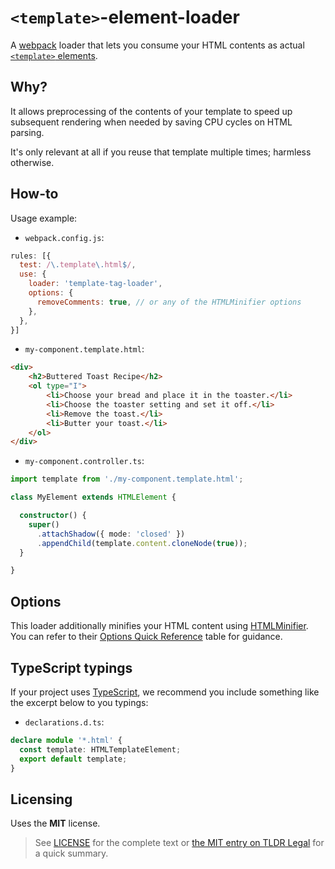 # `<template>`-element-loader
A [webpack](https://webpack.js.org/) loader that lets you consume your HTML contents as actual [`<template>` elements](https://developer.mozilla.org/en-US/docs/Web/HTML/Element/template).

## Why?

It allows preprocessing of the contents of your template to speed up subsequent rendering when needed by saving CPU cycles on HTML parsing.

It's only relevant at all if you reuse that template multiple times; harmless otherwise.

## How-to

Usage example:

* `webpack.config.js`:
```javascript
rules: [{
  test: /\.template\.html$/,
  use: {
    loader: 'template-tag-loader',
    options: {
      removeComments: true, // or any of the HTMLMinifier options
    },
  },
}]
```

* `my-component.template.html`:
```html
<div>
    <h2>Buttered Toast Recipe</h2>
    <ol type="I">
        <li>Choose your bread and place it in the toaster.</li>
        <li>Choose the toaster setting and set it off.</li>
        <li>Remove the toast.</li>
        <li>Butter your toast.</li>
    </ol>
</div>
```

* `my-component.controller.ts`:
```typescript
import template from './my-component.template.html';

class MyElement extends HTMLElement {

  constructor() {
    super()
      .attachShadow({ mode: 'closed' })
      .appendChild(template.content.cloneNode(true));
  }

}
```

## Options

This loader additionally minifies your HTML content using [HTMLMinifier](https://github.com/terser/html-minifier-terser).  
You can refer to their [Options Quick Reference](https://github.com/terser/html-minifier-terser#options-quick-reference) table for guidance.

## TypeScript typings

If your project uses [TypeScript](https://www.typescriptlang.org/), we recommend you include something like the excerpt below to you typings:

* `declarations.d.ts`:
```typescript
declare module '*.html' {
  const template: HTMLTemplateElement;
  export default template;
}
```

## Licensing

Uses the **MIT** license.

> See [LICENSE](./LICENSE) for the complete text or [the MIT entry on TLDR Legal](https://tldrlegal.com/license/mit-license) for a quick summary.
